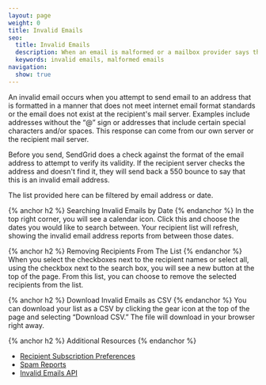 ```yaml
---
layout: page
weight: 0
title: Invalid Emails
seo:
  title: Invalid Emails
  description: When an email is malformed or a mailbox provider says the email is invalid, SendGrid will keep these reports for you.
  keywords: invalid emails, malformed emails
navigation:
  show: true
---
```


An invalid email occurs when you attempt to send email to an address that is formatted in a manner that does not meet internet email format standards or the email does not exist at the recipient's mail server. Examples include addresses without the “@” sign or addresses that include certain special characters and/or spaces. This response can come from our own server or the recipient mail server.

Before you send, SendGrid does a check against the format of the email address to attempt to verify its validity. If the recipient server checks the address and doesn't find it, they will send back a 550 bounce to say that this is an invalid email address.

The list provided here can be filtered by email address or date.

{% anchor h2 %}	Searching Invalid Emails by Date
{% endanchor %}	
In the top right corner, you will see a calendar icon. Click this and choose the dates you would like to search between. Your recipient list will refresh, showing the invalid email address reports from between those dates.

{% anchor h2 %}	Removing Recipients From The List
{% endanchor %}	
When you select the checkboxes next to the recipient names or select all, using the checkbox next to the search box, you will see a new button at the top of the page. From this list, you can choose to remove the selected recipients from the list.

{% anchor h2 %}	Download Invalid Emails as CSV
{% endanchor %}	
You can download your list as a CSV by clicking the gear icon at the top of the page and selecting “Download CSV.” The file will download in your browser right away.

{% anchor h2 %}	Additional Resources
{% endanchor %}	
- [Recipient Subscription Preferences]({{root_url}}/help-support/sending-email/recipient-subscription-preferences.html)
- [Spam Reports]({{root_url}}/help-support/analytics-and-reporting/spam-reports.html)
- [Invalid Emails API]({{root_url}}/API_Reference/Web_API_v3/invalid_emails.html)

